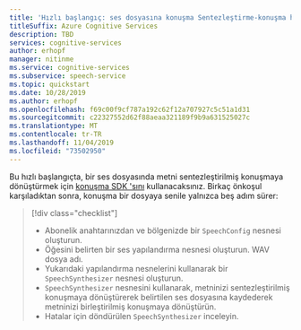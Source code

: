 ```yaml
---
title: 'Hızlı başlangıç: ses dosyasına konuşma Sentezleştirme-konuşma hizmeti'
titleSuffix: Azure Cognitive Services
description: TBD
services: cognitive-services
author: erhopf
manager: nitinme
ms.service: cognitive-services
ms.subservice: speech-service
ms.topic: quickstart
ms.date: 10/28/2019
ms.author: erhopf
ms.openlocfilehash: f69c00f9cf787a192c62f12a707927c5c51a1d31
ms.sourcegitcommit: c22327552d62f88aeaa321189f9b9a631525027c
ms.translationtype: MT
ms.contentlocale: tr-TR
ms.lasthandoff: 11/04/2019
ms.locfileid: "73502950"
---
```

Bu hızlı başlangıçta, bir ses dosyasında metni sentezleştirilmiş konuşmaya dönüştürmek için [konuşma SDK 'sını](~/articles/cognitive-services/speech-service/speech-sdk.md) kullanacaksınız. Birkaç önkoşul karşıladıktan sonra, konuşma bir dosyaya senile yalnızca beş adım sürer:
> [!div class="checklist"]
> * Abonelik anahtarınızdan ve bölgenizde bir ````SpeechConfig```` nesnesi oluşturun.
> * Öğesini belirten bir ses yapılandırma nesnesi oluşturun. WAV dosya adı.
> * Yukarıdaki yapılandırma nesnelerini kullanarak bir ````SpeechSynthesizer```` nesnesi oluşturun.
> * ````SpeechSynthesizer```` nesnesini kullanarak, metninizi sentezleştirilmiş konuşmaya dönüştürerek belirtilen ses dosyasına kaydederek metninizi birleştirilmiş konuşmaya dönüştürün.
> * Hatalar için döndürülen ````SpeechSynthesizer```` inceleyin.
